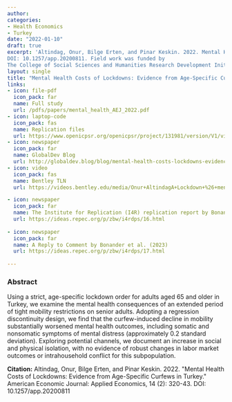 ```yaml
---
author: 
categories:
- Health Economics
- Turkey
date: "2022-01-10"
draft: true
excerpt: 'Altindag, Onur, Bilge Erten, and Pinar Keskin. 2022. Mental Health Costs of Lockdowns: Evidence from Age-Specific Curfews in Turkey. *American Economic Journal: Applied Economics*, 14 (2): 320-43.
DOI: 10.1257/app.20200811. Field work was funded by 
The College of Social Sciences and Humanities Research Development Initiative at Northeastern University.'
layout: single
title: "Mental Health Costs of Lockdowns: Evidence from Age-Specific Curfews in Turkey"
links:
- icon: file-pdf
  icon_pack: far
  name: Full study  
  url: /pdfs/papers/mental_health_AEJ_2022.pdf
- icon: laptop-code
  icon_pack: fas
  name: Replication files
  url: https://www.openicpsr.org/openicpsr/project/131981/version/V1/view
- icon: newspaper
  icon_pack: far
  name: GlobalDev Blog
  url: http://globaldev.blog/blog/mental-health-costs-lockdowns-evidence-curfews-turkey
- icon: video
  icon_pack: fas
  name: Bentley TLN 
  url: https://videos.bentley.edu/media/Onur+AltindagA+Lockdown+%26+mental+health/1_zg5c110g?_ga=2.57554030.597439100.1618371692-104916621.1611206386

- icon: newspaper
  icon_pack: far
  name: The Institute for Replication (I4R) replication report by Bonander et al. (2023)
  url: https://ideas.repec.org/p/zbw/i4rdps/16.html 
  
- icon: newspaper
  icon_pack: far
  name: A Reply to Comment by Bonander et al. (2023)
  url: https://ideas.repec.org/p/zbw/i4rdps/17.html
 
---
```


### Abstract 

Using a strict, age-specific lockdown order for adults aged 65 and older in Turkey, we examine the mental health consequences of an extended period of tight mobility restrictions on senior adults. Adopting a regression discontinuity design, we find that the curfew-induced decline in mobility substantially worsened mental health outcomes, including somatic and nonsomatic symptoms of mental distress (approximately 0.2 standard deviation). Exploring potential channels, we document an increase in social and physical isolation, with no evidence of robust changes in labor market outcomes or intrahousehold conflict for this subpopulation.

**Citation:** Altindag, Onur, Bilge Erten, and Pinar Keskin. 2022. "Mental Health Costs of Lockdowns: Evidence from Age-Specific Curfews in Turkey." American Economic Journal: Applied Economics, 14 (2): 320-43.
DOI: 10.1257/app.20200811




